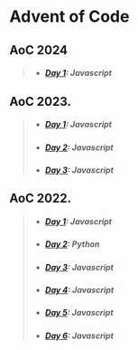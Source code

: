 # Advent of Code

## AoC 2024
> - ##### [Day 1](https://github.com/nekcoj/AoC/tree/master/2024/day1): Javascript

## AoC 2023.

> - ##### [Day 1](https://github.com/nekcoj/AoC/tree/master/2023/day1): Javascript
> - ##### [Day 2](https://github.com/nekcoj/AoC/tree/master/2023/day2): Javascript
> - ##### [Day 3](https://github.com/nekcoj/AoC/tree/master/2023/day3): Javascript

## AoC 2022.

> - ##### [Day 1](https://github.com/nekcoj/AoC/tree/master/2022/day1): Javascript
> - ##### [Day 2](https://github.com/nekcoj/AoC/tree/master/2022/day2): Python
> - ##### [Day 3](https://github.com/nekcoj/AoC/tree/master/2022/day3): Javascript
> - ##### [Day 4](https://github.com/nekcoj/AoC/tree/master/2022/day4): Javascript
> - ##### [Day 5](https://github.com/nekcoj/AoC/tree/master/2022/day5): Javascript
> - ##### [Day 6](https://github.com/nekcoj/AoC/tree/master/2022/day6): Javascript
